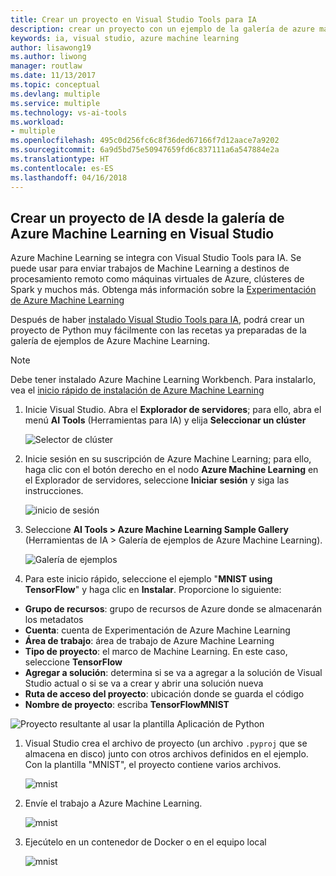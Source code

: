```yaml
---
title: Crear un proyecto en Visual Studio Tools para IA
description: crear un proyecto con un ejemplo de la galería de azure machine learning
keywords: ia, visual studio, azure machine learning
author: lisawong19
ms.author: liwong
manager: routlaw
ms.date: 11/13/2017
ms.topic: conceptual
ms.devlang: multiple
ms.service: multiple
ms.technology: vs-ai-tools
ms.workload:
- multiple
ms.openlocfilehash: 495c0d256fc6c8f36ded67166f7d12aace7a9202
ms.sourcegitcommit: 6a9d5bd75e50947659fd6c837111a6a547884e2a
ms.translationtype: HT
ms.contentlocale: es-ES
ms.lasthandoff: 04/16/2018
---
```

## <a name="create-an-ai-project-from-the-azure-machine-learning-gallery-in-visual-studio"></a>Crear un proyecto de IA desde la galería de Azure Machine Learning en Visual Studio

Azure Machine Learning se integra con Visual Studio Tools para IA. Se puede usar para enviar trabajos de Machine Learning a destinos de procesamiento remoto como máquinas virtuales de Azure, clústeres de Spark y muchos más. Obtenga más información sobre la [Experimentación de Azure Machine Learning](https://docs.microsoft.com/azure/machine-learning/preview/experimentation-service-configuration)

Después de haber [instalado Visual Studio Tools para IA](installation.md), podrá crear un proyecto de Python muy fácilmente con las recetas ya preparadas de la galería de ejemplos de Azure Machine Learning.

> [!NOTE]
> Debe tener instalado Azure Machine Learning Workbench. Para instalarlo, vea el [inicio rápido de instalación de Azure Machine Learning](https://docs.microsoft.com/azure/machine-learning/preview/quickstart-installation)

1. Inicie Visual Studio. Abra el **Explorador de servidores**; para ello, abra el menú **AI Tools** (Herramientas para IA) y elija **Seleccionar un clúster**

    ![Selector de clúster](media\create-project-gallery\select-cluster.png)

1. Inicie sesión en su suscripción de Azure Machine Learning; para ello, haga clic con el botón derecho en el nodo **Azure Machine Learning** en el Explorador de servidores, seleccione **Iniciar sesión** y siga las instrucciones.

    ![inicio de sesión](media\create-project-gallery\azureml-login.png)

2. Seleccione **AI Tools > Azure Machine Learning Sample Gallery** (Herramientas de IA > Galería de ejemplos de Azure Machine Learning).

    ![Galería de ejemplos](media\create-project-gallery\gallery.png)

1. Para este inicio rápido, seleccione el ejemplo "**MNIST using TensorFlow**" y haga clic en **Instalar**. Proporcione lo siguiente:

 - **Grupo de recursos**: grupo de recursos de Azure donde se almacenarán los metadatos
 - **Cuenta**: cuenta de Experimentación de Azure Machine Learning
 - **Área de trabajo**: área de trabajo de Azure Machine Learning
 - **Tipo de proyecto**: el marco de Machine Learning. En este caso, seleccione **TensorFlow**
 - **Agregar a solución**: determina si se va a agregar a la solución de Visual Studio actual o si se va a crear y abrir una solución nueva
 - **Ruta de acceso del proyecto**: ubicación donde se guarda el código
 - **Nombre de proyecto**: escriba **TensorFlowMNIST**

![Proyecto resultante al usar la plantilla Aplicación de Python](media/create-project-gallery/new-AzureSampleProject.png)

1. Visual Studio crea el archivo de proyecto (un archivo `.pyproj` que se almacena en disco) junto con otros archivos definidos en el ejemplo. Con la plantilla "MNIST", el proyecto contiene varios archivos.

    ![mnist](media\create-project-gallery\azml-mnist.png)

1. Envíe el trabajo a Azure Machine Learning.

    ![mnist](media\create-project-gallery\submit-azml.png)

1. Ejecútelo en un contenedor de Docker o en el equipo local

    ![mnist](media\create-project-gallery\azml-local.png)